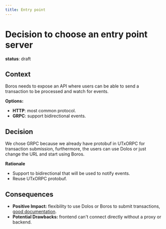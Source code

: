 ```yaml
---
title: Entry point
---
```


# Decision to choose an entry point server

**status**: draft

## Context

Boros needs to expose an API where users can be able to send a transaction to be processed and watch for events.

**Options:**
  - **HTTP**: most common protocol.
  - **GRPC**: support bidirectional events.

## Decision

We chose GRPC because we already have protobuf in UTxORPC for transaction submission, furthermore, the users can use Dolos or just change the URL and start using Boros.

**Rationale**
  - Support to bidirectional that will be used to notify events.
  - Reuse UTxORPC protobuf.


## Consequences
  - **Positive Impact:** flexibility to use Dolos or Boros to submit transactions, [good documentation](https://utxorpc.org/).
  - **Potential Drawbacks:** frontend can't connect directly without a proxy or backend.
